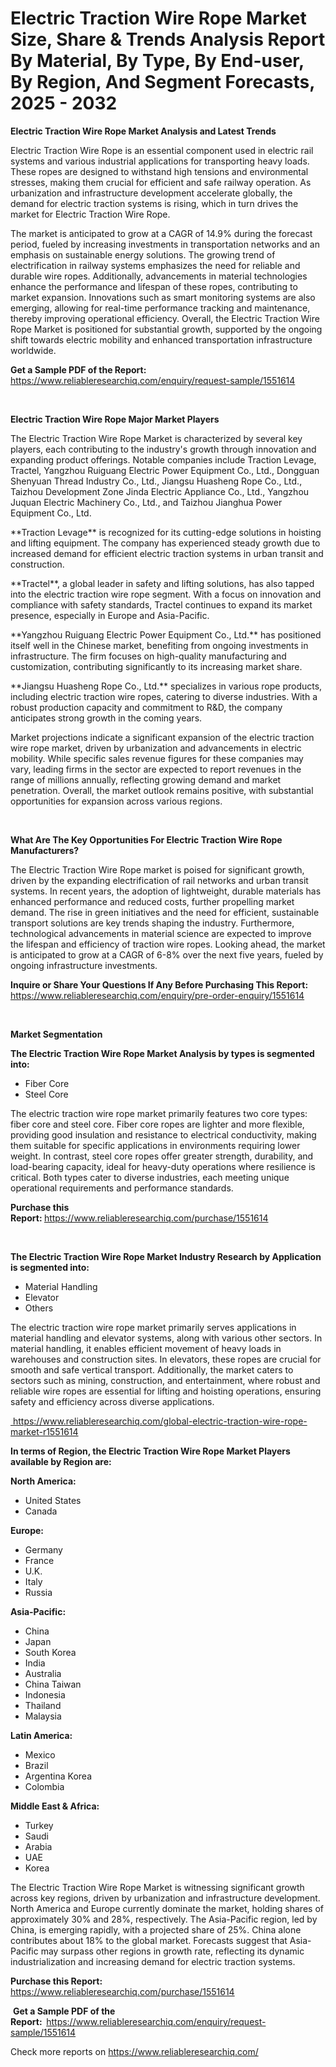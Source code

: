 <p><h1>Electric Traction Wire Rope Market Size, Share & Trends Analysis Report By Material, By Type, By End-user, By Region, And Segment Forecasts, 2025 - 2032</h1></p><p><strong>Electric Traction Wire Rope Market Analysis and Latest Trends</strong></p>
<p><p>Electric Traction Wire Rope is an essential component used in electric rail systems and various industrial applications for transporting heavy loads. These ropes are designed to withstand high tensions and environmental stresses, making them crucial for efficient and safe railway operation. As urbanization and infrastructure development accelerate globally, the demand for electric traction systems is rising, which in turn drives the market for Electric Traction Wire Rope.</p><p>The market is anticipated to grow at a CAGR of 14.9% during the forecast period, fueled by increasing investments in transportation networks and an emphasis on sustainable energy solutions. The growing trend of electrification in railway systems emphasizes the need for reliable and durable wire ropes. Additionally, advancements in material technologies enhance the performance and lifespan of these ropes, contributing to market expansion. Innovations such as smart monitoring systems are also emerging, allowing for real-time performance tracking and maintenance, thereby improving operational efficiency. Overall, the Electric Traction Wire Rope Market is positioned for substantial growth, supported by the ongoing shift towards electric mobility and enhanced transportation infrastructure worldwide.</p></p>
<p><strong>Get a Sample PDF of the Report:&nbsp;</strong> <a href="https://www.reliableresearchiq.com/enquiry/request-sample/1551614?utm_campaign=3171&utm_medium=2&utm_source=Github&utm_content=ia&utm_term=02042025&utm_id=electric-traction-wire-rope">https://www.reliableresearchiq.com/enquiry/request-sample/1551614</a></p>
<p>&nbsp;</p>
<p><strong>Electric Traction Wire Rope Major Market Players</strong></p>
<p><p>The Electric Traction Wire Rope Market is characterized by several key players, each contributing to the industry's growth through innovation and expanding product offerings. Notable companies include Traction Levage, Tractel, Yangzhou Ruiguang Electric Power Equipment Co., Ltd., Dongguan Shenyuan Thread Industry Co., Ltd., Jiangsu Huasheng Rope Co., Ltd., Taizhou Development Zone Jinda Electric Appliance Co., Ltd., Yangzhou Juquan Electric Machinery Co., Ltd., and Taizhou Jianghua Power Equipment Co., Ltd.</p><p>**Traction Levage** is recognized for its cutting-edge solutions in hoisting and lifting equipment. The company has experienced steady growth due to increased demand for efficient electric traction systems in urban transit and construction. </p><p>**Tractel**, a global leader in safety and lifting solutions, has also tapped into the electric traction wire rope segment. With a focus on innovation and compliance with safety standards, Tractel continues to expand its market presence, especially in Europe and Asia-Pacific.</p><p>**Yangzhou Ruiguang Electric Power Equipment Co., Ltd.** has positioned itself well in the Chinese market, benefiting from ongoing investments in infrastructure. The firm focuses on high-quality manufacturing and customization, contributing significantly to its increasing market share. </p><p>**Jiangsu Huasheng Rope Co., Ltd.** specializes in various rope products, including electric traction wire ropes, catering to diverse industries. With a robust production capacity and commitment to R&D, the company anticipates strong growth in the coming years.</p><p>Market projections indicate a significant expansion of the electric traction wire rope market, driven by urbanization and advancements in electric mobility. While specific sales revenue figures for these companies may vary, leading firms in the sector are expected to report revenues in the range of millions annually, reflecting growing demand and market penetration. Overall, the market outlook remains positive, with substantial opportunities for expansion across various regions.</p></p>
<p>&nbsp;</p>
<p><strong>What Are The Key Opportunities For Electric Traction Wire Rope Manufacturers?</strong></p>
<p><p>The Electric Traction Wire Rope market is poised for significant growth, driven by the expanding electrification of rail networks and urban transit systems. In recent years, the adoption of lightweight, durable materials has enhanced performance and reduced costs, further propelling market demand. The rise in green initiatives and the need for efficient, sustainable transport solutions are key trends shaping the industry. Furthermore, technological advancements in material science are expected to improve the lifespan and efficiency of traction wire ropes. Looking ahead, the market is anticipated to grow at a CAGR of 6-8% over the next five years, fueled by ongoing infrastructure investments.</p></p>
<p><strong>Inquire or Share Your Questions If Any Before Purchasing This Report:</strong> <a href="https://www.reliableresearchiq.com/enquiry/pre-order-enquiry/1551614?utm_campaign=3171&utm_medium=2&utm_source=Github&utm_content=ia&utm_term=02042025&utm_id=electric-traction-wire-rope">https://www.reliableresearchiq.com/enquiry/pre-order-enquiry/1551614</a></p>
<p>&nbsp;</p>
<p><strong>Market Segmentation</strong></p>
<p><strong>The Electric Traction Wire Rope Market Analysis by types is segmented into:</strong></p>
<p><ul><li>Fiber Core</li><li>Steel Core</li></ul></p>
<p><p>The electric traction wire rope market primarily features two core types: fiber core and steel core. Fiber core ropes are lighter and more flexible, providing good insulation and resistance to electrical conductivity, making them suitable for specific applications in environments requiring lower weight. In contrast, steel core ropes offer greater strength, durability, and load-bearing capacity, ideal for heavy-duty operations where resilience is critical. Both types cater to diverse industries, each meeting unique operational requirements and performance standards.</p></p>
<p><strong>Purchase this Report:&nbsp;</strong><a href="https://www.reliableresearchiq.com/purchase/1551614?utm_campaign=3171&utm_medium=2&utm_source=Github&utm_content=ia&utm_term=02042025&utm_id=electric-traction-wire-rope">https://www.reliableresearchiq.com/purchase/1551614</a></p>
<p>&nbsp;</p>
<p><strong>The Electric Traction Wire Rope Market Industry Research by Application is segmented into:</strong></p>
<p><ul><li>Material Handling</li><li>Elevator</li><li>Others</li></ul></p>
<p><p>The electric traction wire rope market primarily serves applications in material handling and elevator systems, along with various other sectors. In material handling, it enables efficient movement of heavy loads in warehouses and construction sites. In elevators, these ropes are crucial for smooth and safe vertical transport. Additionally, the market caters to sectors such as mining, construction, and entertainment, where robust and reliable wire ropes are essential for lifting and hoisting operations, ensuring safety and efficiency across diverse applications.</p></p>
<p><a href="https://www.reliableresearchiq.com/global-electric-traction-wire-rope-market-r1551614?utm_campaign=3171&utm_medium=2&utm_source=Github&utm_content=ia&utm_term=02042025&utm_id=electric-traction-wire-rope">&nbsp;https://www.reliableresearchiq.com/global-electric-traction-wire-rope-market-r1551614</a></p>
<p><strong>In terms of Region, the Electric Traction Wire Rope Market Players available by Region are:</strong></p>
<p>
    <p> <strong> North America: </strong>
        <ul>
            <li>United States</li>
            <li>Canada</li>
        </ul>
        </p> 
    <p> <strong> Europe: </strong>
        <ul>
            <li>Germany</li>
            <li>France</li>
            <li>U.K.</li>
            <li>Italy</li>
            <li>Russia</li>
        </ul>
        </p> 
    <p> <strong> Asia-Pacific: </strong>
        <ul>
            <li>China</li>
            <li>Japan</li>
            <li>South Korea</li>
            <li>India</li>
            <li>Australia</li>
            <li>China Taiwan</li>
            <li>Indonesia</li>
            <li>Thailand</li>
            <li>Malaysia</li>
        </ul>
        </p> 
    <p> <strong> Latin America: </strong>
        <ul>
            <li>Mexico</li>
            <li>Brazil</li>
            <li>Argentina Korea</li>
            <li>Colombia</li>
        </ul>
        </p> 
    <p> <strong> Middle East & Africa: </strong>
        <ul>
            <li>Turkey</li>
            <li>Saudi</li>
            <li>Arabia</li>
            <li>UAE</li>
            <li>Korea</li>
        </ul>
    </p>
    </p>
<p><p>The Electric Traction Wire Rope Market is witnessing significant growth across key regions, driven by urbanization and infrastructure development. North America and Europe currently dominate the market, holding shares of approximately 30% and 28%, respectively. The Asia-Pacific region, led by China, is emerging rapidly, with a projected share of 25%. China alone contributes about 18% to the global market. Forecasts suggest that Asia-Pacific may surpass other regions in growth rate, reflecting its dynamic industrialization and increasing demand for electric traction systems.</p></p>
<p><strong>Purchase this Report: </strong><a href="https://www.reliableresearchiq.com/purchase/1551614?utm_campaign=3171&utm_medium=2&utm_source=Github&utm_content=ia&utm_term=02042025&utm_id=electric-traction-wire-rope">https://www.reliableresearchiq.com/purchase/1551614</a></p>
<p>&nbsp;<strong>Get a Sample PDF of the Report:&nbsp;&nbsp;</strong><a href="https://www.reliableresearchiq.com/enquiry/request-sample/1551614?utm_campaign=3171&utm_medium=2&utm_source=Github&utm_content=ia&utm_term=02042025&utm_id=electric-traction-wire-rope">https://www.reliableresearchiq.com/enquiry/request-sample/1551614</a></p>
<p><strong></strong></p>
<p>Check more reports on <a href="https://www.reliableresearchiq.com/?utm_campaign=3171&utm_medium=2&utm_source=Github&utm_content=ia&utm_term=02042025&utm_id=electric-traction-wire-rope">https://www.reliableresearchiq.com/</a></p>